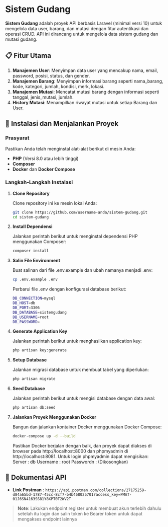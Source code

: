 # Sistem Gudang

**Sistem Gudang** adalah proyek API berbasis Laravel (minimal versi 10) untuk mengelola data user, barang, dan mutasi dengan fitur autentikasi dan operasi CRUD. API ini dirancang untuk mengelola data sistem gudang dan mutasi gudang.

## 📋 Fitur Utama

1. **Manajemen User**: Menyimpan data user yang mencakup nama, email, password, posisi, status, dan gender.
2. **Manajemen Barang**: Menyimpan informasi barang seperti nama_barang, kode, kategori, jumlah, kondisi, merk, lokasi.
3. **Manajemen Mutasi**: Mencatat mutasi barang dengan informasi seperti tanggal, jenis_mutasi, jumlah.
7. **History Mutasi**: Menampilkan riwayat mutasi untuk setiap Barang dan User.

## 🚀 Instalasi dan Menjalankan Proyek

### Prasyarat

Pastikan Anda telah menginstal alat-alat berikut di mesin Anda:

- **PHP** (Versi 8.0 atau lebih tinggi)
- **Composer**
- **Docker** dan **Docker Compose**

### Langkah-Langkah Instalasi

1. **Clone Repository**

   Clone repository ini ke mesin lokal Anda:

   ```bash
   git clone https://github.com/username-anda/sistem-gudang.git
   cd sistem-gudang
   ```
2. **Install Dependensi**

   Jalankan perintah berikut untuk menginstal dependensi PHP menggunakan Composer:

   ```bash
   composer install
   ```
3. **Salin File Environment**

   Buat salinan dari file .env.example dan ubah namanya menjadi .env:

   ```bash
   cp .env.example .env
   ```
   Perbarui file .env dengan konfigurasi database berikut:
   ```bash
   DB_CONNECTION=mysql
   DB_HOST=db
   DB_PORT=3306
   DB_DATABASE=sistemgudang
   DB_USERNAME=root
   DB_PASSWORD=
   ```
4. **Generate Application Key**

   Jalankan perintah berikut untuk menghasilkan application key:

   ```bash
   php artisan key:generate
   ```

5. **Setup Database**

   Jalankan migrasi database untuk membuat tabel yang diperlukan:

   ```bash
   php artisan migrate
   ```
6. **Seed Database**

   Jalankan perintah berikut untuk mengisi database dengan data awal:

   ```bash
   php artisan db:seed
   ```
7. **Jalankan Proyek Menggunakan Docker**

   Bangun dan jalankan kontainer Docker menggunakan Docker Compose:

   ```bash
   docker-compose up -d --build
   ```
   Pastikan Docker berjalan dengan baik, dan proyek dapat diakses di browser pada http://localhost:8000 dan phpmyadmin di http://localhost:8081.
   Untuk login phpmyadmin dapat mengisikan:
   Server : db
   Username : root
   Passwordn : (Dikosongkan)
## 📜 Dokumentasi API

- **Link Postman** : `https://api.postman.com/collections/27175259-d84a65bd-1787-45cc-8cf7-b4b468025701?access_key=PMAT-01J6SN4163SS81Y8XPT0T2WV2T`
> **Note**: Lakukan endpoint register untuk membuat akun terlebih dahulu setelah itu login dan salin token ke Bearer token untuk dapat mengakses endpoint lainnya

